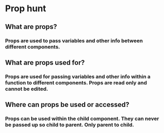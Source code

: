 # Prop hunt



## What are props?

### Props are used to pass variables and other info between different components.

## What are props used for?

### Props are used for passing variables and other info within a function to different components. Props are read only and cannot be edited.

## Where can props be used or accessed?

### Props can be used within the child component. They can never be passed up so child to parent. Only parent to child.